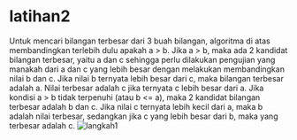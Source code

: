 # latihan2
Untuk mencari bilangan terbesar dari 3 buah bilangan, algoritma di atas membandingkan terlebih dulu apakah a > b.
Jika a > b, maka ada 2 kandidat bilangan terbesar, yaitu a dan c sehingga perlu dilakukan pengujian yang manakah dari a dan c yang lebih besar dengan melakukan membandingkan nilai b dan c. Jika nilai b ternyata lebih besar dari c, maka bilangan terbesar adalah a. Nilai terbesar adalah c jika ternyata c lebih besar dari a.
Jika kondisi a > b tidak terpenuhi (atau b <= a), maka 2 kandidat bilangan terbesar adalah b dan c. Jika nilai c ternyata lebih kecil dari a, maka b adalah nilai terbesar, sedangkan jika c yang lebih besar dari b, maka yang terbesar adalah c.
![langkah1](https://user-images.githubusercontent.com/46559356/52615393-a0a44300-2ec7-11e9-85cf-43130712b49f.png)
